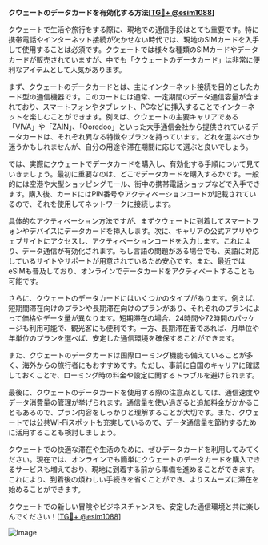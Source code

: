 **クウェートのデータカードを有効化する方法[[TG💪+ @esim1088](https://t.me/s/esim1088)]**

クウェートで生活や旅行をする際に、現地での通信手段はとても重要です。特に携帯電話やインターネット接続が欠かせない時代では、現地のSIMカードを入手して使用することは必須です。クウェートでは様々な種類のSIMカードやデータカードが販売されていますが、中でも「クウェートのデータカード」は非常に便利なアイテムとして人気があります。

まず、クウェートのデータカードとは、主にインターネット接続を目的としたカード型の通信機器です。このカードには通常、一定期間のデータ通信容量が含まれており、スマートフォンやタブレット、PCなどに挿入することでインターネットを楽しむことができます。例えば、クウェートの主要キャリアである「VIVA」や「ZAIN」、「Ooredoo」といった大手通信会社から提供されているデータカードは、それぞれ異なる特徴やプランを持っています。どれを選ぶべきか迷うかもしれませんが、自分の用途や滞在期間に応じて選ぶと良いでしょう。

では、実際にクウェートでデータカードを購入し、有効化する手順について見ていきましょう。最初に重要なのは、どこでデータカードを購入するかです。一般的には空港や大型ショッピングモール、街中の携帯電話ショップなどで入手できます。購入後、カードにはPIN番号やアクティベーションコードが記載されているので、それを使用してネットワークに接続します。

具体的なアクティベーション方法ですが、まずクウェートに到着してスマートフォンやデバイスにデータカードを挿入します。次に、キャリアの公式アプリやウェブサイトにアクセスし、アクティベーションコードを入力します。これにより、データ通信が有効化されます。もし言語の問題がある場合でも、英語に対応しているサイトやサポートが用意されているため安心です。また、最近ではeSIMも普及しており、オンラインでデータカードをアクティベートすることも可能です。

さらに、クウェートのデータカードにはいくつかのタイプがあります。例えば、短期間滞在向けのプランや長期滞在向けのプランがあり、それぞれのプランによって価格やデータ量が異なります。短期滞在の場合、24時間や72時間のパッケージも利用可能で、観光客にも便利です。一方、長期滞在者であれば、月単位や年単位のプランを選べば、安定した通信環境を確保することができます。

また、クウェートのデータカードは国際ローミング機能も備えていることが多く、海外からの旅行者にもおすすめです。ただし、事前に自国のキャリアに確認しておくことで、ローミング時の料金や設定に関するトラブルを避けられます。

最後に、クウェートのデータカードを使用する際の注意点としては、通信速度やデータ消費量の管理が挙げられます。通信量を使い過ぎると追加料金がかかることもあるので、プラン内容をしっかりと理解することが大切です。また、クウェートでは公共Wi-Fiスポットも充実しているので、データ通信量を節約するために活用することも検討しましょう。

クウェートでの快適な滞在や生活のために、ぜひデータカードを利用してみてください。現在では、オンラインでも簡単にクウェートのデータカードを購入できるサービスも増えており、現地に到着する前から準備を進めることができます。これにより、到着後の煩わしい手続きを省くことができ、よりスムーズに滞在を始めることができます。

クウェートでの新しい冒険やビジネスチャンスを、安定した通信環境と共に楽しんでください！[[TG💪+ @esim1088](https://t.me/s/esim1088)]

![Image](https://i.postimg.cc/Y0z9fWf4/image.png)